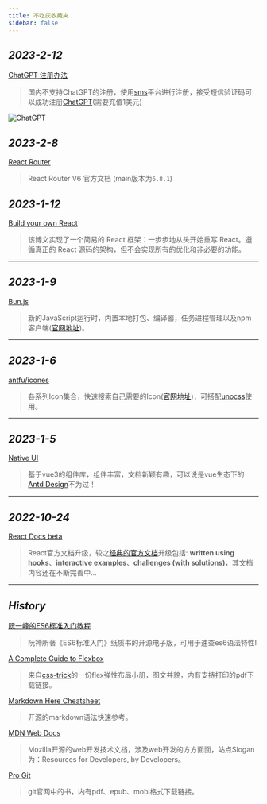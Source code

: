 ```yaml
---
title: 不吃灰收藏夹
sidebar: false
---
```


## *2023-2-12*
[ChatGPT 注册办法](https://sms-activate.org/cn/info/ChatGPT)
> 国内不支持ChatGPT的注册，使用[sms](https://sms-activate.org/cn)平台进行注册，接受短信验证码可以成功注册[ChatGPT](https://chat.openai.com)(需要充值1美元)

![ChatGPT](https://cdn.porridge.fun/blog/favorites/chatgpt.png$fix.water)

## *2023-2-8*

[React Router<MingBadge type="react" text="React" vertical="middle" /><MingBadge type="blue" text="api" vertical="middle" />](https://reactrouter.com/en/main)
> React Router V6 官方文档 (main版本为`6.8.1`)

## *2023-1-12*

[Build your own React <MingBadge type="react" text="React" vertical="middle" />](https://pomb.us/build-your-own-react/)
> 该博文实现了一个简易的 React 框架：一步步地从头开始重写 React。遵循真正的 React 源码的架构，但不会实现所有的优化和非必要的功能。

---
## *2023-1-9*

[Bun.js <MingBadge type="github" text="GitHub" vertical="middle" />](https://github.com/oven-sh/bun)
> 新的JavaScript运行时，内置本地打包、编译器，任务进程管理以及npm 客户端([官网地址](https://bun.sh))。

---
## *2023-1-6*

[antfu/icones <MingBadge type="github" text="GitHub" vertical="middle" />](https://github.com/antfu/icones)
> 各系列Icon集合，快速搜索自己需要的Icon([官网地址](https://icones.js.org))，可搭配[unocss](https://github.com/unocss/unocss)使用。

---

## *2023-1-5*

[Native UI <MingBadge type="vue" text="vue" vertical="middle" /><MingBadge type="blue" text="api" vertical="middle" />](https://www.naiveui.com/zh-CN/os-theme)
> 基于vue3的组件库，组件丰富，文档新颖有趣，可以说是vue生态下的[Antd Design](https://ant.design/index-cn)不为过！

---

## *2022-10-24*

[React Docs beta](https://beta.reactjs.org)<MingBadge type="blue" text="api" vertical="top" />
> React官方文档升级，较之[经典的官方文档](https://reactjs.org)升级包括: **written using hooks**、**interactive examples**、**challenges (with solutions)**，其文档内容还在不断完善中...

---

## *History*

[阮一峰的ES6标准入门教程](https://es6.ruanyifeng.com)<MingBadge type="blue" text="api" vertical="top" />
> 阮神所著《ES6标准入门》纸质书的开源电子版，可用于速查es6语法特性!

[A Complete Guide to Flexbox](https://css-tricks.com/snippets/css/a-guide-to-flexbox/)<MingBadge type="css" text="css" vertical="top" />
> 来自[css-trick](https://css-tricks.com)的一份flex弹性布局小册，图文并貌，内有支持打印的pdf下载链接。

[Markdown Here Cheatsheet](https://github.com/adam-p/markdown-here/wiki/Markdown-Here-Cheatsheet#emphasis)<MingBadge type="blue" text="api" vertical="top" />
> 开源的markdown语法快速参考。

[MDN Web Docs](https://developer.mozilla.org/)<MingBadge type="blue" text="api" vertical="top" />
> Mozilla开源的web开发技术文档，涉及web开发的方方面面，站点Slogan为：Resources for Developers, by Developers。

[Pro Git](https://git-scm.com/book/en/v2)<MingBadge type="git" text="git" vertical="top" />
> git官网中的书，内有pdf、epub、mobi格式下载链接。
